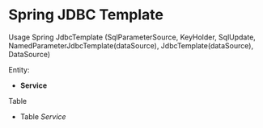 Spring JDBC Template
=========

Usage Spring JdbcTemplate (SqlParameterSource, KeyHolder, SqlUpdate, NamedParameterJdbcTemplate(dataSource),  JdbcTemplate(dataSource), DataSource)

Entity:
* <b>Service</b>

Table
* Table <i>Service</i>

